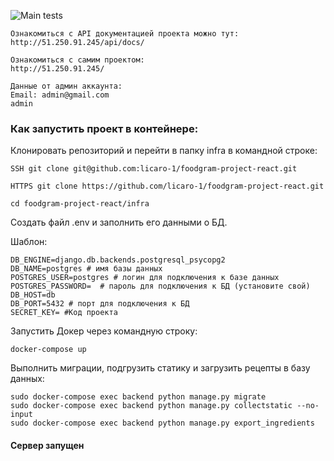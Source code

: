 ![Main tests](https://github.com/licaro-1/foodgram-project-react/actions/workflows/foodgram_workflow.yaml/badge.svg)

```
Ознакомиться с API документацией проекта можно тут:
http://51.250.91.245/api/docs/

Ознакомиться с самим проектом:
http://51.250.91.245/

Данные от админ аккаунта:
Email: admin@gmail.com
admin
```

### Как запустить проект в контейнере:

Клонировать репозиторий и перейти в папку infra в командной строке:

```
SSH git clone git@github.com:licaro-1/foodgram-project-react.git

HTTPS git clone https://github.com/licaro-1/foodgram-project-react.git
```

```
cd foodgram-project-react/infra
```

Создать файл .env и заполнить его данными о БД.

Шаблон:

```
DB_ENGINE=django.db.backends.postgresql_psycopg2
DB_NAME=postgres # имя базы данных
POSTGRES_USER=postgres # логин для подключения к базе данных
POSTGRES_PASSWORD=  # пароль для подключения к БД (установите свой)
DB_HOST=db
DB_PORT=5432 # порт для подключения к БД
SECRET_KEY= #Код проекта
```

Запустить Докер через командную строку:

```
docker-compose up
```

Выполнить миграции, подгрузить статику и загрузить рецепты в базу данных:

```
sudo docker-compose exec backend python manage.py migrate
sudo docker-compose exec backend python manage.py collectstatic --no-input
sudo docker-compose exec backend python manage.py export_ingredients
```

#### Сервер запущен
